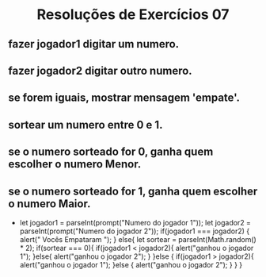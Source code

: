 <h1 align="center">Resoluções de Exercícios 07</h1>

## fazer jogador1 digitar um numero.
## fazer jogador2 digitar outro numero.
## se forem iguais, mostrar mensagem 'empate'.
## sortear um numero entre 0 e 1.
## se o numero sorteado for 0, ganha quem escolher o numero Menor.
## se o numero sorteado for 1, ganha quem escolher o numero Maior.

-  let jogador1 = parseInt(prompt("Numero do jogador 1"));
   let jogador2 = parseInt(prompt("Numero do jogador 2"));
   if(jogador1 === jogador2) {
   alert(" Vocês Empataram ");
   } else{
      let sortear = parseInt(Math.random() * 2);
      if(sortear === 0){
         if(jogador1 < jogador2){
            alert("ganhou o jogador 1");
         }else{
            alert("ganhou o jogador 2");
         }
      }else {
         if(jogador1 > jogador2){
         alert("ganhou o jogador 1");
         }else {
         alert("ganhou o jogador 2");
         }
      }
   }